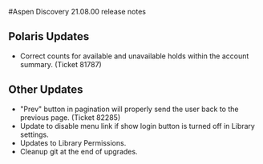 #Aspen Discovery 21.08.00 release notes

## Polaris Updates
- Correct counts for available and unavailable holds within the account summary. (Ticket 81787)

## Other Updates
- "Prev" button in pagination will properly send the user back to the previous page. (Ticket 82285) 
- Update to disable menu link if show login button is turned off in Library settings.
- Updates to Library Permissions.
- Cleanup git at the end of upgrades. 